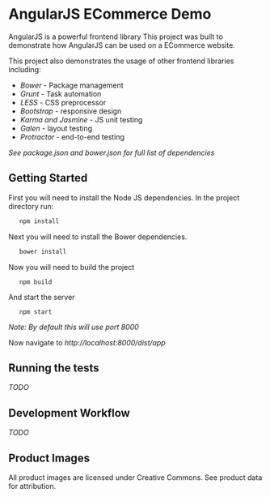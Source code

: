 AngularJS ECommerce Demo
========================

AngularJS is a powerful frontend library  This project was built to demonstrate how AngularJS
can be used on a ECommerce website.

This project also demonstrates the usage of other frontend libraries including:

  - *Bower* - Package management
  - *Grunt* - Task automation
  - *LESS* - CSS preprocessor
  - *Bootstrap* - responsive design
  - *Karma and Jasmine* - JS unit testing
  - *Galen* - layout testing
  - *Protractor* - end-to-end testing

*See package.json and bower.json for full list of dependencies*

Getting Started
---------------

First you will need to install the Node JS dependencies.
In the project directory run:

```bash
   npm install
```
Next you will need to install the Bower dependencies.

```bash
   bower install
```

Now you will need to build the project
```
   npm build
```

And start the server
```
   npm start
```

*Note: By default this will use port 8000*

Now navigate to _http://localhost:8000/dist/app_

Running the tests
-----------------

*TODO*

Development Workflow
--------------------

*TODO*

Product Images
--------------
All product images are licensed under Creative Commons. See product data for attribution.




